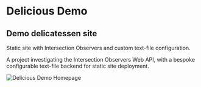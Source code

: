 
# Delicious Demo

## Demo delicatessen site

Static site with Intersection Observers and custom text-file configuration.

A project investigating the Intersection Observers Web API, with a bespoke configurable text-file backend for static site deployment.


![Delicious Demo Homepage](/imgs/delicious-homepage.jpg)


